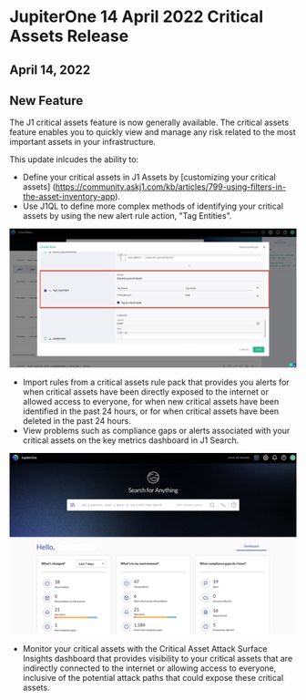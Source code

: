 # JupiterOne 14 April 2022 Critical Assets Release

## April 14, 2022

## New Feature
The J1 critical assets feature is now generally available. The critical assets feature enables you to quickly view and manage any risk related to the most important assets in your infrastructure.

This update inlcudes the ability to:
- Define your critical assets in J1 Assets by [customizing your critical assets] (https://community.askj1.com/kb/articles/799-using-filters-in-the-asset-inventory-app).
- Use J1QL to define more complex methods of identifying your critical assets by using the new alert rule action, "Tag Entities".

![](../assets/Tag_Critical_Assets.png)

- Import rules from a critical assets rule pack that provides you alerts for when critical assets have been directly exposed to the internet or allowed access to everyone, for when new critical assets have been identified in the past 24 hours, or for when critical assets have been deleted in the past 24 hours.
- View problems such as compliance gaps or alerts associated with your critical assets on the key metrics dashboard in J1 Search.

![](../assets/home-kpis.png)

- Monitor your critical assets with the Critical Asset Attack Surface Insights dashboard that provides visibility to your critical assets that are indirectly connected to the internet or allowing access to everyone, inclusive of the potential attack paths that could expose these critical assets.
